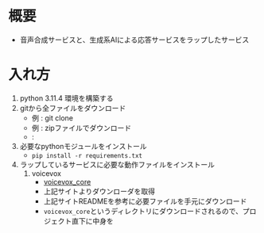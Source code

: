 # 概要
- 音声合成サービスと、生成系AIによる応答サービスをラップしたサービス

# 入れ方
1. python 3.11.4 環境を構築する
2. gitから全ファイルをダウンロード
    - 例 : git clone
    - 例 : zipファイルでダウンロード
    - :
3. 必要なpythonモジュールをインストール
    - `pip install -r requirements.txt`
4. ラップしているサービスに必要な動作ファイルをインストール
    1. voicevox
        - [voicevox_core](https://github.com/VOICEVOX/voicevox_core/releases/tag/0.14.4)
        - 上記サイトよりダウンローダを取得
        - 上記サイトREADMEを参考に必要ファイルを手元にダウンロード
        - `voicevox_core`というディレクトリにダウンロードされるので、プロジェクト直下に中身を